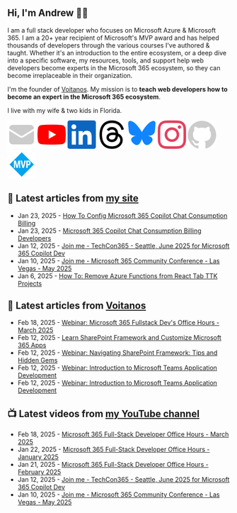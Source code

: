 ## Hi, I'm Andrew 👋🏼

I am a full stack developer who focuses on Microsoft Azure & Microsoft 365. I am a 20+ year recipient of Microsoft's MVP award and has helped thousands of developers through the various courses I've authored & taught. Whether it's an introduction to the entire ecosystem, or a deep dive into a specific software, my resources, tools, and support help web developers become experts in the Microsoft 365 ecosystem, so they can become irreplaceable in their organization.

I'm the founder of [Voitanos](https://www.voitanos.io). My mission is to **teach web developers how to become an expert in the Microsoft 365 ecosystem**.

I live with my wife & two kids in Florida.

[![](./images/mail.svg)](https://newsletter.voitanos.io) 
[![](./images/youtube.svg)](https://andrewconnell.social/youtube) 
[![](./images/linkedin.svg)](https://andrewconnell.social/linkedin) 
[![](./images/threads.svg)](https://andrewconnell.social/threads) 
[![](./images/bluesky.svg)](https://andrewconnell.social/bluesky) 
[![](./images/instagram.svg)](andrewconnell.social/instagram) 
[![](./images/github.svg)](andrewconnell.social/github) 
[![](./images/mvp.svg)](andrewconnell.social/mvp) 

## 📘 Latest articles from [my site](https://www.andrewconnell.com/)
<!-- MYBLOG-POST-LIST:START -->
- Jan 23, 2025 - [How To Config Microsoft 365 Copilot Chat Consumption Billing](https://www.voitanos.io/blog/microsoft-365-copilot-chat-consumption-billing-howto-configure/?utm_medium=rss&utm_source=andrewconnell.com)
- Jan 23, 2025 - [Microsoft 365 Copilot Chat Consumption Billing Developers](https://www.voitanos.io/blog/microsoft-365-copilot-chat-consumption-billing-developers/?utm_medium=rss&utm_source=andrewconnell.com)
- Jan 12, 2025 - [Join me - TechCon365 - Seattle, June 2025 for Microsoft 365 Copilot Dev](https://www.voitanos.io/blog/joinme-techcon365-seattle-2025/?utm_medium=rss&utm_source=andrewconnell.com)
- Jan 10, 2025 - [Join me - Microsoft 365 Community Conference - Las Vegas - May 2025](https://www.voitanos.io/blog/joinme-m365conf-lasvegas-2025/?utm_medium=rss&utm_source=andrewconnell.com)
- Jan 6, 2025 - [How To: Remove Azure Functions from React Tab TTK Projects](https://www.voitanos.io/blog/microsoft-teams-toolkit-tab-remove-azure-function/?utm_medium=rss&utm_source=andrewconnell.com)<!-- MYBLOG-POST-LIST:END -->

## 📙 Latest articles from [Voitanos](https://www.voitanos.io/blog/)
<!-- VOITANOSBLOG-POST-LIST:START -->
- Feb 18, 2025 - [Webinar: Microsoft 365 Fullstack Dev&#39;s Office Hours - March 2025](https://www.voitanos.io/webinars/microsoft-365-full-stack-office-hours-2025-03-march/?utm_medium=rss&utm_source=voitanos.io)
- Feb 12, 2025 - [Learn SharePoint Framework and Customize Microsoft 365 Apps](https://www.voitanos.io/blog/webinar-sharepoint-framework-customize-extendm365-apps-20250227/?utm_medium=rss&utm_source=voitanos.io)
- Feb 12, 2025 - [Webinar: Navigating SharePoint Framework: Tips and Hidden Gems](https://www.voitanos.io/webinars/sharepoint-framework-best-practices-hidden-gems/?utm_medium=rss&utm_source=voitanos.io)
- Feb 12, 2025 - [Webinar: Introduction to Microsoft Teams Application Development](https://www.voitanos.io/webinars/microsoft-teams-app-dev-overview-2025-04a/?utm_medium=rss&utm_source=voitanos.io)
- Feb 12, 2025 - [Webinar: Introduction to Microsoft Teams Application Development](https://www.voitanos.io/webinars/microsoft-teams-app-dev-overview-2025-04b/?utm_medium=rss&utm_source=voitanos.io)<!-- VOITANOSBLOG-POST-LIST:END -->

## 📺 Latest videos from [my YouTube channel](https://www.youtube.com/@andrew_connell)
<!-- VOITANOSYOUTUBE-POST-LIST:START -->
- Feb 18, 2025 - [Microsoft 365 Full-Stack Developer Office Hours - March 2025](https://www.youtube.com/watch?v=nQxNj5mjdaQ)
- Jan 22, 2025 - [Microsoft 365 Full-Stack Developer Office Hours - January 2025](https://www.youtube.com/watch?v=-DrtX3USgEs)
- Jan 21, 2025 - [Microsoft 365 Full-Stack Developer Office Hours - February 2025](https://www.youtube.com/watch?v=9lKxxVTiotE)
- Jan 12, 2025 - [Join me - TechCon365 - Seattle, June 2025 for Microsoft 365 Copilot Dev](https://www.youtube.com/watch?v=F0Qle2C7k1w)
- Jan 10, 2025 - [Join me - Microsoft 365 Community Conference - Las Vegas - May 2025](https://www.youtube.com/watch?v=wLpckx1n6Qk)<!-- VOITANOSYOUTUBE-POST-LIST:END -->
